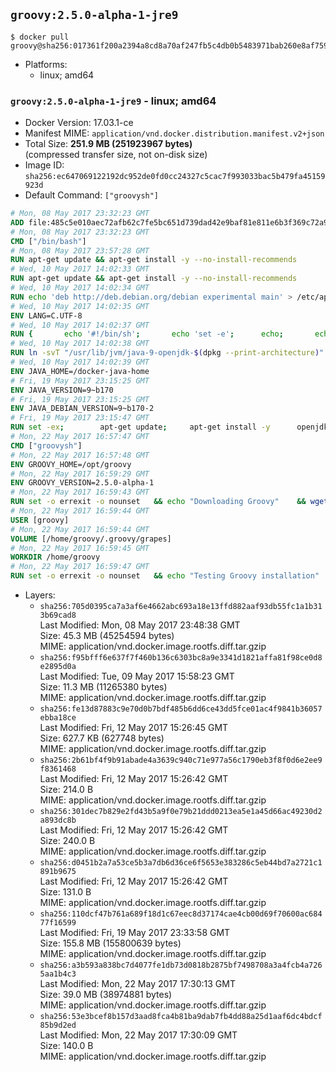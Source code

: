 ## `groovy:2.5.0-alpha-1-jre9`

```console
$ docker pull groovy@sha256:017361f200a2394a8cd8a70af247fb5c4db0b5483971bab260e8af759f9e5117
```

-	Platforms:
	-	linux; amd64

### `groovy:2.5.0-alpha-1-jre9` - linux; amd64

-	Docker Version: 17.03.1-ce
-	Manifest MIME: `application/vnd.docker.distribution.manifest.v2+json`
-	Total Size: **251.9 MB (251923967 bytes)**  
	(compressed transfer size, not on-disk size)
-	Image ID: `sha256:ec647069122192dc952de0fd0cc24327c5cac7f993033bac5b479fa45159923d`
-	Default Command: `["groovysh"]`

```dockerfile
# Mon, 08 May 2017 23:32:23 GMT
ADD file:485c5e010aec72afb62c7fe5bc651d739dad42e9baf81e811e6b3f369c72a917 in / 
# Mon, 08 May 2017 23:32:23 GMT
CMD ["/bin/bash"]
# Mon, 08 May 2017 23:57:28 GMT
RUN apt-get update && apt-get install -y --no-install-recommends 		ca-certificates 		curl 		wget 	&& rm -rf /var/lib/apt/lists/*
# Wed, 10 May 2017 14:02:33 GMT
RUN apt-get update && apt-get install -y --no-install-recommends 		bzip2 		unzip 		xz-utils 	&& rm -rf /var/lib/apt/lists/*
# Wed, 10 May 2017 14:02:34 GMT
RUN echo 'deb http://deb.debian.org/debian experimental main' > /etc/apt/sources.list.d/experimental.list
# Wed, 10 May 2017 14:02:35 GMT
ENV LANG=C.UTF-8
# Wed, 10 May 2017 14:02:37 GMT
RUN { 		echo '#!/bin/sh'; 		echo 'set -e'; 		echo; 		echo 'dirname "$(dirname "$(readlink -f "$(which javac || which java)")")"'; 	} > /usr/local/bin/docker-java-home 	&& chmod +x /usr/local/bin/docker-java-home
# Wed, 10 May 2017 14:02:38 GMT
RUN ln -svT "/usr/lib/jvm/java-9-openjdk-$(dpkg --print-architecture)" /docker-java-home
# Wed, 10 May 2017 14:02:39 GMT
ENV JAVA_HOME=/docker-java-home
# Fri, 19 May 2017 23:15:25 GMT
ENV JAVA_VERSION=9~b170
# Fri, 19 May 2017 23:15:25 GMT
ENV JAVA_DEBIAN_VERSION=9~b170-2
# Fri, 19 May 2017 23:15:47 GMT
RUN set -ex; 		apt-get update; 	apt-get install -y 		openjdk-9-jre-headless="$JAVA_DEBIAN_VERSION" 	; 	rm -rf /var/lib/apt/lists/*; 		[ "$(readlink -f "$JAVA_HOME")" = "$(docker-java-home)" ]; 		update-alternatives --get-selections | awk -v home="$(readlink -f "$JAVA_HOME")" 'index($3, home) == 1 { $2 = "manual"; print | "update-alternatives --set-selections" }'; 	update-alternatives --query java | grep -q 'Status: manual'
# Mon, 22 May 2017 16:57:47 GMT
CMD ["groovysh"]
# Mon, 22 May 2017 16:57:48 GMT
ENV GROOVY_HOME=/opt/groovy
# Mon, 22 May 2017 16:59:29 GMT
ENV GROOVY_VERSION=2.5.0-alpha-1
# Mon, 22 May 2017 16:59:43 GMT
RUN set -o errexit -o nounset 	&& echo "Downloading Groovy" 	&& wget --no-verbose --output-document=groovy.zip "https://dist.apache.org/repos/dist/release/groovy/${GROOVY_VERSION}/distribution/apache-groovy-binary-${GROOVY_VERSION}.zip" 		&& echo "Installing build dependencies" 	&& apt-get update 	&& apt-get update && apt-get install --yes --no-install-recommends 		dirmngr 		gnupg 	&& rm --recursive /var/lib/apt/lists/* 		&& echo "Importing keys listed in http://www.apache.org/dist/groovy/KEYS from key server" 	&& export GNUPGHOME="$(mktemp -d)" 	&& for key in 		"7FAA0F2206DE228F0DB01AD741321490758AAD6F" 		"331224E1D7BE883D16E8A685825C06C827AF6B66" 		"34441E504A937F43EB0DAEF96A65176A0FB1CD0B" 	; do 		for server in 			ha.pool.sks-keyservers.net 			hkp://p80.pool.sks-keyservers.net:80 			pgp.mit.edu 		; do 			echo "  Trying ${server}"; 			if gpg --keyserver "${server}" --recv-keys "${key}"; then 				break; 			fi; 		done; 	done; 	if [ $(gpg --list-keys | grep -c "pub ") -ne 3 ]; then 		echo "ERROR: Failed to fetch GPG keys" >&2; 		exit 1; 	fi 		&& echo "Checking download signature" 	&& wget --no-verbose --output-document=groovy.zip.asc "https://dist.apache.org/repos/dist/release/groovy/${GROOVY_VERSION}/distribution/apache-groovy-binary-${GROOVY_VERSION}.zip.asc" 	&& gpg --batch --verify groovy.zip.asc groovy.zip 	&& rm --recursive --force "${GNUPGHOME}" 	&& rm groovy.zip.asc 		&& echo "Installing Groovy" 	&& unzip groovy.zip 	&& rm groovy.zip 	&& mv "groovy-${GROOVY_VERSION}" "${GROOVY_HOME}/" 	&& ln --symbolic "${GROOVY_HOME}/bin/grape" /usr/bin/grape 	&& ln --symbolic "${GROOVY_HOME}/bin/groovy" /usr/bin/groovy 	&& ln --symbolic "${GROOVY_HOME}/bin/groovyc" /usr/bin/groovyc 	&& ln --symbolic "${GROOVY_HOME}/bin/groovyConsole" /usr/bin/groovyConsole 	&& ln --symbolic "${GROOVY_HOME}/bin/groovydoc" /usr/bin/groovydoc 	&& ln --symbolic "${GROOVY_HOME}/bin/groovysh" /usr/bin/groovysh 	&& ln --symbolic "${GROOVY_HOME}/bin/java2groovy" /usr/bin/java2groovy 		&& echo "Editing startGroovy to include java.xml.bind module" 	&& sed -i 's|startGroovy ( ) {|startGroovy ( ) {\n    JAVA_OPTS="$JAVA_OPTS --add-modules=java.xml.bind"|' "${GROOVY_HOME}/bin/startGroovy" 		&& echo "Cleaning up build dependencies" 	&& echo $(apt-mark showauto) 	&& apt-get remove --yes --purge 		dirmngr 		gnupg 	&& apt-get autoremove --yes --purge 		&& echo "Adding groovy user and group" 	&& groupadd --system --gid 1000 groovy 	&& useradd --system --gid groovy --uid 1000 --shell /bin/bash --create-home groovy 	&& mkdir --parents /home/groovy/.groovy/grapes 	&& chown --recursive groovy:groovy /home/groovy 		&& echo "Applying workaround for https://github.com/docker-library/openjdk/issues/101" 	&& bash -c '([[ ! -d $JAVA_SECURITY_DIR ]] && ln -s $JAVA_HOME/lib $JAVA_HOME/conf) || (echo "Found java conf dir, package has been fixed, remove this hack"; exit -1)'
# Mon, 22 May 2017 16:59:44 GMT
USER [groovy]
# Mon, 22 May 2017 16:59:44 GMT
VOLUME [/home/groovy/.groovy/grapes]
# Mon, 22 May 2017 16:59:45 GMT
WORKDIR /home/groovy
# Mon, 22 May 2017 16:59:47 GMT
RUN set -o errexit -o nounset 	&& echo "Testing Groovy installation" 	&& groovy --version
```

-	Layers:
	-	`sha256:705d0395ca7a3af6e4662abc693a18e13ffd882aaf93db55fc1a1b313b69cad8`  
		Last Modified: Mon, 08 May 2017 23:48:38 GMT  
		Size: 45.3 MB (45254594 bytes)  
		MIME: application/vnd.docker.image.rootfs.diff.tar.gzip
	-	`sha256:f95bfff6e637f7f460b136c6303bc8a9e3341d1821affa81f98ce0d8e2895d0a`  
		Last Modified: Tue, 09 May 2017 15:58:23 GMT  
		Size: 11.3 MB (11265380 bytes)  
		MIME: application/vnd.docker.image.rootfs.diff.tar.gzip
	-	`sha256:fe13d87883c9e70d0b7bdf485b6dd6ce43dd5fce01ac4f9841b36057ebba18ce`  
		Last Modified: Fri, 12 May 2017 15:26:45 GMT  
		Size: 627.7 KB (627748 bytes)  
		MIME: application/vnd.docker.image.rootfs.diff.tar.gzip
	-	`sha256:2b61bf4f9b91abade4a3639c940c71e977a56c1790eb3f8f0d6e2ee9f8361468`  
		Last Modified: Fri, 12 May 2017 15:26:42 GMT  
		Size: 214.0 B  
		MIME: application/vnd.docker.image.rootfs.diff.tar.gzip
	-	`sha256:301dec7b829e2fd43b5a9f0e79b21ddd0213ea5e1a45d66ac49230d2a893dc8b`  
		Last Modified: Fri, 12 May 2017 15:26:42 GMT  
		Size: 240.0 B  
		MIME: application/vnd.docker.image.rootfs.diff.tar.gzip
	-	`sha256:d0451b2a7a53ce5b3a7db6d36ce6f5653e383286c5eb44bd7a2721c1891b9675`  
		Last Modified: Fri, 12 May 2017 15:26:42 GMT  
		Size: 131.0 B  
		MIME: application/vnd.docker.image.rootfs.diff.tar.gzip
	-	`sha256:110dcf47b761a689f18d1c67eec8d37174cae4cb00d69f70600ac68477f16599`  
		Last Modified: Fri, 19 May 2017 23:33:58 GMT  
		Size: 155.8 MB (155800639 bytes)  
		MIME: application/vnd.docker.image.rootfs.diff.tar.gzip
	-	`sha256:a3b593a838bc7d4077fe1db73d0818b2875bf7498708a3a4fcb4a7265aa1b4c3`  
		Last Modified: Mon, 22 May 2017 17:30:13 GMT  
		Size: 39.0 MB (38974881 bytes)  
		MIME: application/vnd.docker.image.rootfs.diff.tar.gzip
	-	`sha256:53e3bcef8b157d3aad8fca4b81ba9dab7fb4dd88a25d1aaf6dc4bdcf85b9d2ed`  
		Last Modified: Mon, 22 May 2017 17:30:09 GMT  
		Size: 140.0 B  
		MIME: application/vnd.docker.image.rootfs.diff.tar.gzip
